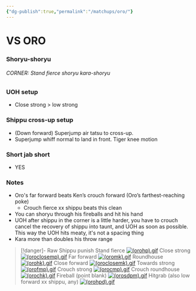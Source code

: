 ```yaml
---
{"dg-publish":true,"permalink":"/matchups/oro/"}
---
```


# VS ORO
### Shoryu-shoryu
###### CORNER: Stand fierce shoryu kara-shoryu
### UOH setup
-  Close strong > low strong
### Shippu cross-up setup
- (Down forward) Superjump air tatsu to cross-up.
- Superjump whiff normal to land in front. Tiger knee motion 
### Short jab short
- YES
### Notes
- Oro's far forward beats Ken’s crouch forward (Oro’s farthest-reaching poke)
	- Crouch fierce xx shippu beats this clean
- You can shoryu through his fireballs and hit his hand
- UOH after shippu in the corner is a little harder, you have to crouch cancel the recovery of shippu into taunt, and UOH as soon as possible. This way the UOH hits meaty, it's not a spacing thing
- Kara more than doubles his throw range

> [!danger]- Raw Shippu punish
> Stand fierce
[![(orohp).gif](https://wiki.supercombo.gg/images/b/b1/%28orohp%29.gif)](https://wiki.supercombo.gg/w/File:(orohp).gif)
> Close strong
[![(oroclosemp).gif](https://wiki.supercombo.gg/images/c/c9/%28oroclosemp%29.gif)](https://wiki.supercombo.gg/w/File:(oroclosemp).gif)
> Far forward
[![(oromk).gif](https://wiki.supercombo.gg/images/7/75/%28oromk%29.gif)](https://wiki.supercombo.gg/w/File:(oromk).gif)
> Roundhouse
[![(orohk).gif](https://wiki.supercombo.gg/images/2/2b/%28orohk%29.gif)](https://wiki.supercombo.gg/w/File:(orohk).gif)
> Close forward
[![(oroclosemk).gif](https://wiki.supercombo.gg/images/7/74/%28oroclosemk%29.gif)](https://wiki.supercombo.gg/w/File:(oroclosemk).gif)
> Towards strong
[![(orofmp).gif](https://wiki.supercombo.gg/images/9/93/%28orofmp%29.gif)](https://wiki.supercombo.gg/w/File:(orofmp).gif)
> Crouch strong
[![(orocmp).gif](https://wiki.supercombo.gg/images/9/91/%28orocmp%29.gif)](https://wiki.supercombo.gg/w/File:(orocmp).gif)
> Crouch roundhouse
[![(orochk).gif](https://wiki.supercombo.gg/images/f/f4/%28orochk%29.gif)](https://wiki.supercombo.gg/w/File:(orochk).gif)
> Fireball (point blank)
[![(orosdpm).gif](https://wiki.supercombo.gg/images/1/16/%28orosdpm%29.gif)](https://wiki.supercombo.gg/w/File:(orosdpm).gif)
> Hitgrab (also low forward xx shippu, any)
[![(orohpd).gif](https://wiki.supercombo.gg/images/7/7f/%28orohpd%29.gif)](https://wiki.supercombo.gg/w/File:(orohpd).gif)